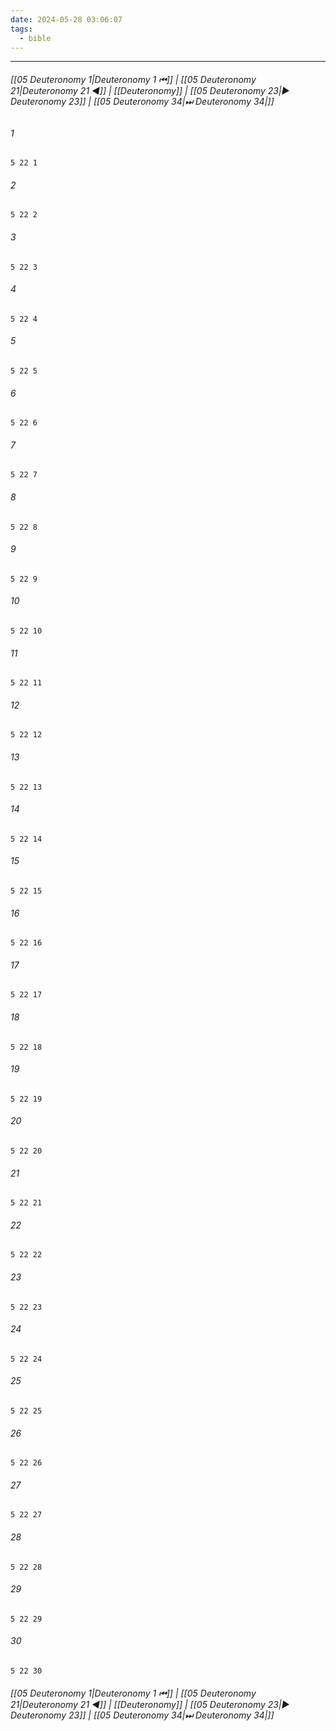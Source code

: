 ```yaml
---
date: 2024-05-28 03:06:07
tags:
  - bible
---
```

___

###### [[05 Deuteronomy 1|Deuteronomy 1 ⏮]] | [[05 Deuteronomy 21|Deuteronomy 21 ◀]] | [[Deuteronomy]] | [[05 Deuteronomy 23|▶ Deuteronomy 23]] | [[05 Deuteronomy 34|⏭ Deuteronomy 34|]]

###### 1
``` verse
5 22 1 
```
###### 2
``` verse
5 22 2 
```
###### 3
``` verse
5 22 3 
```
###### 4
``` verse
5 22 4 
```
###### 5
``` verse
5 22 5 
```
###### 6
``` verse
5 22 6 
```
###### 7
``` verse
5 22 7 
```
###### 8
``` verse
5 22 8 
```
###### 9
``` verse
5 22 9 
```
###### 10
``` verse
5 22 10 
```
###### 11
``` verse
5 22 11 
```
###### 12
``` verse
5 22 12 
```
###### 13
``` verse
5 22 13 
```
###### 14
``` verse
5 22 14 
```
###### 15
``` verse
5 22 15 
```
###### 16
``` verse
5 22 16 
```
###### 17
``` verse
5 22 17 
```
###### 18
``` verse
5 22 18 
```
###### 19
``` verse
5 22 19 
```
###### 20
``` verse
5 22 20 
```
###### 21
``` verse
5 22 21 
```
###### 22
``` verse
5 22 22 
```
###### 23
``` verse
5 22 23 
```
###### 24
``` verse
5 22 24 
```
###### 25
``` verse
5 22 25 
```
###### 26
``` verse
5 22 26 
```
###### 27
``` verse
5 22 27 
```
###### 28
``` verse
5 22 28 
```
###### 29
``` verse
5 22 29 
```
###### 30
``` verse
5 22 30 
```

###### [[05 Deuteronomy 1|Deuteronomy 1 ⏮]] | [[05 Deuteronomy 21|Deuteronomy 21 ◀]] | [[Deuteronomy]] | [[05 Deuteronomy 23|▶ Deuteronomy 23]] | [[05 Deuteronomy 34|⏭ Deuteronomy 34|]]

